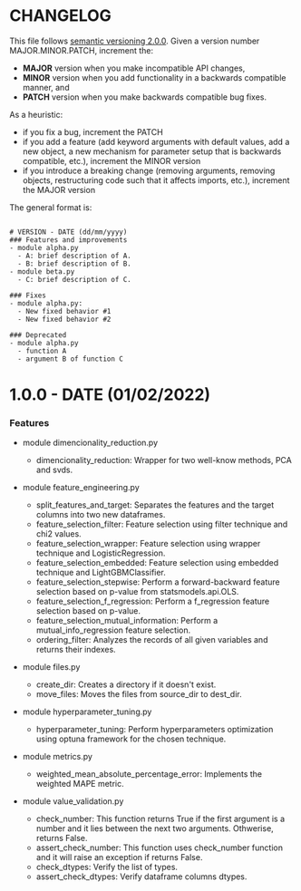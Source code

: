 # CHANGELOG

This file follows [semantic versioning 2.0.0](https://semver.org/). Given a version number MAJOR.MINOR.PATCH, increment
the:

- **MAJOR** version when you make incompatible API changes,
- **MINOR** version when you add functionality in a backwards compatible manner, and
- **PATCH** version when you make backwards compatible bug fixes.

As a heuristic:

- if you fix a bug, increment the PATCH
- if you add a feature (add keyword arguments with default values, add a new object, a new mechanism for parameter setup
  that is backwards compatible, etc.), increment the MINOR version
- if you introduce a breaking change (removing arguments, removing objects, restructuring code such that it affects
  imports, etc.), increment the MAJOR version

The general format is:

```

# VERSION - DATE (dd/mm/yyyy)
### Features and improvements
- module alpha.py
  - A: brief description of A.
  - B: brief description of B.
- module beta.py
  - C: brief description of C.

### Fixes
- module alpha.py:
  - New fixed behavior #1 
  - New fixed behavior #2

### Deprecated
- module alpha.py
  - function A
  - argument B of function C

```

# 1.0.0 - DATE (01/02/2022)

### Features

- module dimencionality_reduction.py
  - dimencionality_reduction: Wrapper for two well-know methods, PCA and svds.
  
- module feature_engineering.py
  - split_features_and_target: Separates the features and the target columns into two new dataframes.
  - feature_selection_filter: Feature selection using filter technique and chi2 values.
  - feature_selection_wrapper: Feature selection using wrapper technique and LogisticRegression.
  - feature_selection_embedded: Feature selection using embedded technique and LightGBMClassifier.
  - feature_selection_stepwise: Perform a forward-backward feature selection based on p-value from statsmodels.api.OLS.
  - feature_selection_f_regression: Perform a f_regression feature selection based on p-value.
  - feature_selection_mutual_information: Perform a mutual_info_regression feature selection.
  - ordering_filter: Analyzes the records of all given variables and returns their indexes.

- module files.py
  - create_dir: Creates a directory if it doesn't exist.
  - move_files: Moves the files from source_dir to dest_dir.

- module hyperparameter_tuning.py
  - hyperparameter_tuning: Perform hyperparameters optimization using optuna framework for the chosen technique.

- module metrics.py
  - weighted_mean_absolute_percentage_error: Implements the weighted MAPE metric.

- module value_validation.py
  - check_number: This function returns True if the first argument is a number and it lies between the next two arguments. Othwerise, returns False.
  - assert_check_number: This function uses check_number function and it will raise an exception if returns False.
  - check_dtypes: Verify the list of types.
  - assert_check_dtypes: Verify dataframe columns dtypes.
